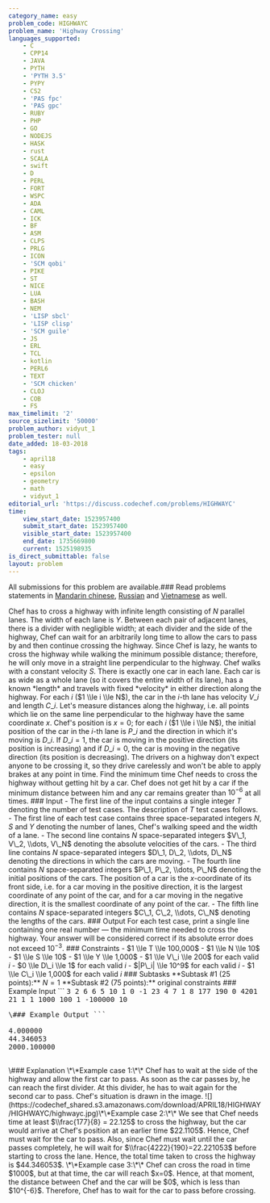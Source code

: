 ```yaml
---
category_name: easy
problem_code: HIGHWAYC
problem_name: 'Highway Crossing'
languages_supported:
    - C
    - CPP14
    - JAVA
    - PYTH
    - 'PYTH 3.5'
    - PYPY
    - CS2
    - 'PAS fpc'
    - 'PAS gpc'
    - RUBY
    - PHP
    - GO
    - NODEJS
    - HASK
    - rust
    - SCALA
    - swift
    - D
    - PERL
    - FORT
    - WSPC
    - ADA
    - CAML
    - ICK
    - BF
    - ASM
    - CLPS
    - PRLG
    - ICON
    - 'SCM qobi'
    - PIKE
    - ST
    - NICE
    - LUA
    - BASH
    - NEM
    - 'LISP sbcl'
    - 'LISP clisp'
    - 'SCM guile'
    - JS
    - ERL
    - TCL
    - kotlin
    - PERL6
    - TEXT
    - 'SCM chicken'
    - CLOJ
    - COB
    - FS
max_timelimit: '2'
source_sizelimit: '50000'
problem_author: vidyut_1
problem_tester: null
date_added: 18-03-2018
tags:
    - april18
    - easy
    - epsilon
    - geometry
    - math
    - vidyut_1
editorial_url: 'https://discuss.codechef.com/problems/HIGHWAYC'
time:
    view_start_date: 1523957400
    submit_start_date: 1523957400
    visible_start_date: 1523957400
    end_date: 1735669800
    current: 1525198935
is_direct_submittable: false
layout: problem
---
```

All submissions for this problem are available.### Read problems statements in [Mandarin chinese](http://www.codechef.com/download/translated/APRIL18/mandarin/HIGHWAYC.pdf), [Russian](http://www.codechef.com/download/translated/APRIL18/russian/HIGHWAYC.pdf) and [Vietnamese](http://www.codechef.com/download/translated/APRIL18/vietnamese/HIGHWAYC.pdf) as well.

Chef has to cross a highway with infinite length consisting of $N$ parallel lanes. The width of each lane is $Y$. Between each pair of adjacent lanes, there is a divider with negligible width; at each divider and the side of the highway, Chef can wait for an arbitrarily long time to allow the cars to pass by and then continue crossing the highway. Since Chef is lazy, he wants to cross the highway while walking the minimum possible distance; therefore, he will only move in a straight line perpendicular to the highway. Chef walks with a constant velocity $S$. There is exactly one car in each lane. Each car is as wide as a whole lane (so it covers the entire width of its lane), has a known \*length\* and travels with fixed \*velocity\* in either direction along the highway. For each $i$ ($1 \\le i \\le N$), the car in the $i$-th lane has velocity $V\_i$ and length $C\_i$. Let's measure distances along the highway, i.e. all points which lie on the same line perpendicular to the highway have the same coordinate $x$. Chef's position is $x=0$; for each $i$ ($1 \\le i \\le N$), the initial position of the car in the $i$-th lane is $P\_i$ and the direction in which it's moving is $D\_i$. If $D\_i = 1$, the car is moving in the positive direction (its position is increasing) and if $D\_i = 0$, the car is moving in the negative direction (its position is decreasing). The drivers on a highway don't expect anyone to be crossing it, so they drive carelessly and won't be able to apply brakes at any point in time. Find the minimum time Chef needs to cross the highway without getting hit by a car. Chef does not get hit by a car if the minimum distance between him and any car remains greater than $10^{-6}$ at all times. ### Input - The first line of the input contains a single integer $T$ denoting the number of test cases. The description of $T$ test cases follows. - The first line of each test case contains three space-separated integers $N$, $S$ and $Y$ denoting the number of lanes, Chef's walking speed and the width of a lane. - The second line contains $N$ space-separated integers $V\_1, V\_2, \\dots, V\_N$ denoting the absolute velocities of the cars. - The third line contains $N$ space-separated integers $D\_1, D\_2, \\dots, D\_N$ denoting the directions in which the cars are moving. - The fourth line contains $N$ space-separated integers $P\_1, P\_2, \\dots, P\_N$ denoting the initial positions of the cars. The position of a car is the $x$-coordinate of its front side, i.e. for a car moving in the positive direction, it is the largest coordinate of any point of the car, and for a car moving in the negative direction, it is the smallest coordinate of any point of the car. - The fifth line contains $N$ space-separated integers $C\_1, C\_2, \\dots, C\_N$ denoting the lengths of the cars. ### Output For each test case, print a single line containing one real number — the minimum time needed to cross the highway. Your answer will be considered correct if its absolute error does not exceed $10^{-3}$. ### Constraints - $1 \\le T \\le 100,000$ - $1 \\le N \\le 10$ - $1 \\le S \\le 10$ - $1 \\le Y \\le 1,000$ - $1 \\le V\_i \\le 200$ for each valid $i$ - $0 \\le D\_i \\le 1$ for each valid $i$ - $|P\_i| \\le 10^9$ for each valid $i$ - $1 \\le C\_i \\le 1,000$ for each valid $i$ ### Subtasks \*\*Subtask #1 (25 points):\*\* $N = 1$ \*\*Subtask #2 (75 points):\*\* original constraints ### Example Input ```
<tt>
3
2 6 6
5 10
1 0
-1 23
4 7
1 8 177
190
0
4201
21
1 1 1000
100
1
-100000
10
</tt>
<pre>\### Example Output ```
<tt>
4.000000
44.346053
2000.100000
</tt>
</pre>\### Explanation \*\*Example case 1:\*\* Chef has to wait at the side of the highway and allow the first car to pass. As soon as the car passes by, he can reach the first divider. At this divider, he has to wait again for the second car to pass. Chef's situation is drawn in the image. ![](https://codechef_shared.s3.amazonaws.com/download/APRIL18/HIGHWAY/HIGHWAYC/highwayc.jpg)\*\*Example case 2:\*\* We see that Chef needs time at least $\\frac{177}{8} = 22.125$ to cross the highway, but the car would arrive at Chef's position at an earlier time $22.1105$. Hence, Chef must wait for the car to pass. Also, since Chef must wait until the car passes completely, he will wait for $\\frac{4222}{190}=22.221053$ before starting to cross the lane. Hence, the total time taken to cross the highway is $44.346053$. \*\*Example case 3:\*\* Chef can cross the road in time $1000$, but at that time, the car will reach $x=0$. Hence, at that moment, the distance between Chef and the car will be $0$, which is less than $10^{-6}$. Therefore, Chef has to wait for the car to pass before crossing.
